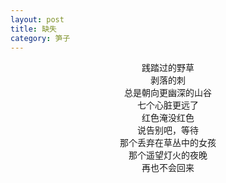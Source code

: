 ```yaml
---
layout: post
title: 缺失
category: 笋子
---
```


<center>
践踏过的野草 <br>
剥落的刺 <br>
总是朝向更幽深的山谷 <br>
七个心脏更远了 <br>
红色淹没红色 <br>
说告别吧，等待 <br>
那个丢弃在草丛中的女孩 <br>
那个遥望灯火的夜晚 <br>
再也不会回来 <br>
<br>
</center>
